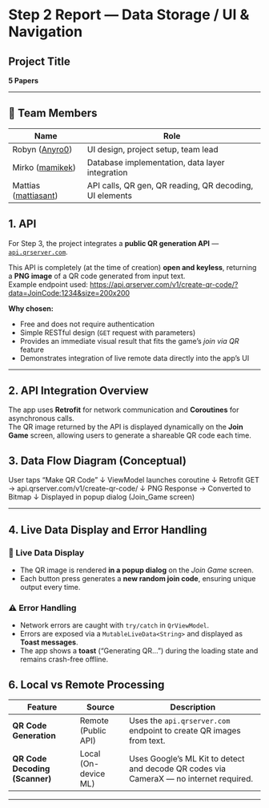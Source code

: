 #  Step 2 Report — Data Storage / UI & Navigation

## Project Title
**5 Papers**

---

## 👥 Team Members

| Name                                                  | Role                                                    |
|-------------------------------------------------------|---------------------------------------------------------|
| Robyn ([Anyro0](https://github.com/Anyro0))           | UI design, project setup, team lead                     |
| Mirko ([mamikek](https://github.com/mamikek))         | Database implementation, data layer integration         |
| Mattias ([mattiasant](https://github.com/mattiasant)) | API calls, QR gen, QR reading, QR decoding, UI elements |

## 1. API

For Step 3, the project integrates a **public QR generation API** —  
[`api.qrserver.com`](https://api.qrserver.com/v1/create-qr-code/).

This API is completely (at the time of creation) **open and keyless**, returning a **PNG image** of a QR code generated from input text.  
Example endpoint used: https://api.qrserver.com/v1/create-qr-code/?data=JoinCode:1234&size=200x200  


**Why chosen:**
- Free and does not require authentication
- Simple RESTful design (`GET` request with parameters)
- Provides an immediate visual result that fits the game’s *join via QR* feature
- Demonstrates integration of live remote data directly into the app’s UI

---

## 2. API Integration Overview

The app uses **Retrofit** for network communication and **Coroutines** for asynchronous calls.  
The QR image returned by the API is displayed dynamically on the **Join Game** screen, allowing users to generate a shareable QR code each time.


## 3. Data Flow Diagram (Conceptual)

User taps “Make QR Code”
↓
ViewModel launches coroutine
↓
Retrofit GET → api.qrserver.com/v1/create-qr-code/
↓
PNG Response → Converted to Bitmap
↓
Displayed in popup dialog (Join_Game screen)

---

## 4. Live Data Display and Error Handling

### 🧩 Live Data Display
- The QR image is rendered **in a popup dialog** on the *Join Game* screen.
- Each button press generates a **new random join code**, ensuring unique output every time.

### ⚠️ Error Handling
- Network errors are caught with `try/catch` in `QrViewModel`.
- Errors are exposed via a `MutableLiveData<String>` and displayed as **Toast messages**.
- The app shows a **toast** (“Generating QR…”) during the loading state and remains crash-free offline.


## 6. Local vs Remote Processing

| Feature | Source | Description |
|----------|---------|-------------|
| **QR Code Generation** | Remote (Public API) | Uses the `api.qrserver.com` endpoint to create QR images from text. |
| **QR Code Decoding (Scanner)** | Local (On-device ML) | Uses Google’s ML Kit to detect and decode QR codes via CameraX — no internet required. |

---
